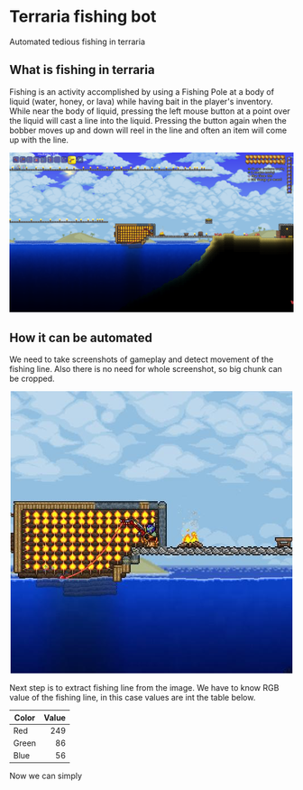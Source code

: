 # Terraria fishing bot
Automated tedious fishing in terraria

## What is fishing in terraria

Fishing is an activity accomplished by using a Fishing Pole at a body of liquid (water, honey, or lava) while having bait in the player's inventory. While near the body of liquid, pressing the left mouse button at a point over the liquid will cast a line into the liquid. Pressing the button again when the bobber moves up and down will reel in the line and often an item will come up with the line.

![Terraria screenshot](https://github.com/freedie666/Terraria_fishing/blob/master/images/Screen.png?raw=true)

## How it can be automated

We need to take screenshots of gameplay and detect movement of the fishing line. Also there is no need for whole screenshot, so big chunk can be cropped.


<p align="center">
  <img src="https://github.com/freedie666/Terraria_fishing/blob/master/images/Screen_cropped.jpg" />
</p>

Next step is to extract fishing line from the image. We have to know RGB value of the fishing line, in this case values are int the table below.

<div align="center">
<table>
<thead>
<tr>
<th>Color</th>
<th align="left">Value</th>
</tr>
</thead>
<tbody>
<tr>
<td>Red</td>
<td align="right">249</td>
</tr>
<tr>
<td>Green</td>
<td align="right">86</td>
</tr>
<tr>
<td>Blue</td>
<td align="right">56</td>
</tr>
</tbody>
</table>
</div>


Now we can simply 

